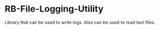 # RB-File-Logging-Utility
Library that can be used to write logs. Also can be used to read text files.
